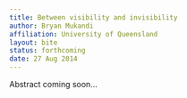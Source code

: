 ```yaml
---
title: Between visibility and invisibility
author: Bryan Mukandi
affiliation: University of Queensland
layout: bite
status: forthcoming
date: 27 Aug 2014
---
```


Abstract coming soon...